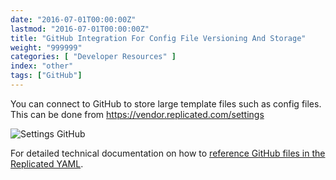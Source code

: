 ```yaml
---
date: "2016-07-01T00:00:00Z"
lastmod: "2016-07-01T00:00:00Z"
title: "GitHub Integration For Config File Versioning And Storage"
weight: "999999"
categories: [ "Developer Resources" ]
index: "other"
tags: ["GitHub"]
---
```


You can connect to GitHub to store large template files such as config files. This
can be done from https://vendor.replicated.com/settings

![Settings GitHub](/images/post-screens/settings-github.png)

For detailed technical documentation on how to
[reference GitHub files in the Replicated YAML](/docs/kb/developer-resources/github-integration/).
